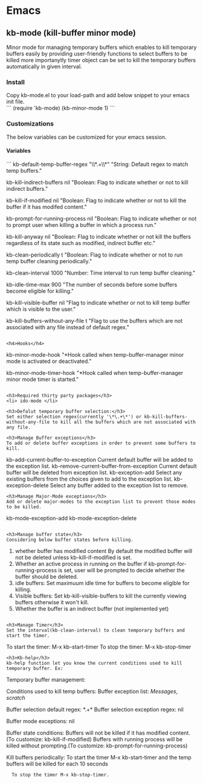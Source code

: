 <h1>Emacs</h1>

<h2>kb-mode (kill-buffer minor mode)</h2>
Minor mode for managing temporary buffers which enables to kill temporary buffers easily by providing user-friendly functions to select buffers to be killed more importanytly timer object can be set to kill the temporary buffers automatically in given interval.

<h3>Install</h3>
Copy kb-mode.el to your load-path and add below snippet to your emacs init file.</br>
```
    (require 'kb-mode)
    (kb-minor-mode 1)
```
<h3>Customizations</h3>
The below variables can be customized for your emacs session.
<h4>Variables</h4>
```
kb-default-temp-buffer-regex "\\*.+\\*"
  "String: Default regex to match temp buffers."

kb-kill-indirect-buffers nil
  "Boolean: Flag to indicate whether or not to kill indirect buffers."

kb-kill-if-modified nil
  "Boolean: Flag to indicate whether or not to kill the buffer if it has modifed content."

kb-prompt-for-running-process nil
  "Boolean: Flag to indicate whether or not to prompt user when killing a buffer in which a process run."

kb-kill-anyway nil 
  "Boolean: Flag to indicate whether or not kill the buffers regardless of its state such as modified, indirect buffer etc."

kb-clean-periodically t
  "Boolean: Flag to indicate whether or not to run temp buffer cleaning periodically."

kb-clean-interval 1000
  "Number: Time interval to run temp buffer cleaning."
  
kb-idle-time-max 900
  "The number of seconds before some buffers become eligible for killing."

kb-kill-visible-buffer nil
  "Flag to indicate whether or not to kill temp buffer which is visible to the user."

kb-kill-buffers-without-any-file t
  "Flag to use the buffers which are not associated with any file instead of default regex."

```

<h4>Hooks</h4>
```
kb-minor-mode-hook
  "*Hook called when temp-buffer-manager minor mode is activated or deactivated."

kb-minor-mode-timer-hook
  "*Hook called when temp-buffer-manager minor mode timer is started."
```

<h3>Required thirty party packages</h3>
<li> ido-mode </li>

<h3>Defalut temporary buffer selection:</h3>
Set either selection regex(currently '\*\.+\*') or kb-kill-buffers-without-any-file to kill all the buffers which are not associated with any file.

<h3>Manage Buffer exceptions</h3>
To add or delete buffer exceptions in order to prevent some buffers to kill.
```
kb-add-current-buffer-to-exception
    Current default buffer will be added to the exception list.
kb-remove-current-buffer-from-exception
    Current default buffer will be deleted from exception list.
kb-exception-add 
    Select any existing buffers from the choices given to add to the exception list. 
kb-exception-delete
    Select any buffer added to the exception list to remove.
```
<h3>Manage Major-Mode exceptions</h3>
Add or delete major-modes to the exception list to prevent those modes to be killed.
```
kb-mode-exception-add
kb-mode-exception-delete
```

<h3>Manage buffer state</h3>
Considering below buffer states before killing.
```
1. whether buffer has modified content
    By default the modified buffer will not be deleted unless kb-kill-if-modified is set.
2. Whether an active process in running on the buffer
    if kb-prompt-for-running-process is set, user will be prompted to decide whether the buffer should be deleted.
3. idle buffers: Set maximuum idle time for buffers to become eligible for killing.
4. Visible buffers: Set kb-kill-visible-buffers to kill the currently viewing buffers otherwise it won't kill.
5. Whether the buffer is an indirect buffer (not implemented yet)
```

<h3>Manage Timer</h3>
Set the interval(kb-clean-interval) to clean temporary buffers and start the timer.
```
To start the timer:
    M-x kb-start-timer
To stop the timer:
    M-x kb-stop-timer
```
<h3>Kb-help</h3>
kb-help function let you know the current conditions used to kill temporary buffer. Ex:
```
Temporary buffer management:

Conditions used to kill temp buffers:
Buffer exception list:
      *Messages*, *scratch*

Buffer selection default regex:
      \*.+\*
Buffer selection exception regex:
      nil

Buffer mode exceptions:
      nil

Buffer state conditions:
      Buffers will not be killed if it has modified content.(To customize: kb-kill-if-modified)
      Buffers with running process will be killed without prompting.(To customize: kb-prompt-for-running-process)

Kill buffers periodically:
      To start the timer M-x kb-start-timer and the temp buffers will be killed for each 10 seconds

      To stop the timer M-x kb-stop-timer.
```
